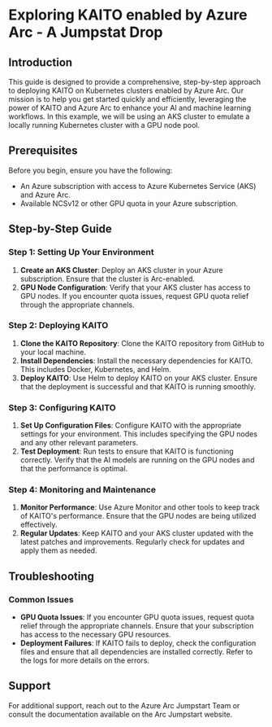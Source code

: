 # Exploring KAITO enabled by Azure Arc - A Jumpstat Drop

## Introduction

This guide is designed to provide a comprehensive, step-by-step approach to deploying KAITO on Kubernetes clusters enabled by Azure Arc. Our mission is to help you get started quickly and efficiently, leveraging the power of KAITO and Azure Arc to enhance your AI and machine learning workflows. In this example, we will be using an AKS cluster to emulate a locally running Kubernetes cluster with a GPU node pool.

## Prerequisites

Before you begin, ensure you have the following:

* An Azure subscription with access to Azure Kubernetes Service (AKS) and Azure Arc.
* Available NCSv12 or other GPU quota in your Azure subscription.

## Step-by-Step Guide

### Step 1: Setting Up Your Environment

1. **Create an AKS Cluster**: Deploy an AKS cluster in your Azure subscription. Ensure that the cluster is Arc-enabled.
2. **GPU Node Configuration**: Verify that your AKS cluster has access to GPU nodes. If you encounter quota issues, request GPU quota relief through the appropriate channels.

### Step 2: Deploying KAITO

1. **Clone the KAITO Repository**: Clone the KAITO repository from GitHub to your local machine.
2. **Install Dependencies**: Install the necessary dependencies for KAITO. This includes Docker, Kubernetes, and Helm.
3. **Deploy KAITO**: Use Helm to deploy KAITO on your AKS cluster. Ensure that the deployment is successful and that KAITO is running smoothly.

### Step 3: Configuring KAITO

1. **Set Up Configuration Files**: Configure KAITO with the appropriate settings for your environment. This includes specifying the GPU nodes and any other relevant parameters.
2. **Test Deployment**: Run tests to ensure that KAITO is functioning correctly. Verify that the AI models are running on the GPU nodes and that the performance is optimal.

### Step 4: Monitoring and Maintenance

1. **Monitor Performance**: Use Azure Monitor and other tools to keep track of KAITO's performance. Ensure that the GPU nodes are being utilized effectively.
2. **Regular Updates**: Keep KAITO and your AKS cluster updated with the latest patches and improvements. Regularly check for updates and apply them as needed.

## Troubleshooting

### Common Issues

* **GPU Quota Issues**: If you encounter GPU quota issues, request quota relief through the appropriate channels. Ensure that your subscription has access to the necessary GPU resources.
* **Deployment Failures**: If KAITO fails to deploy, check the configuration files and ensure that all dependencies are installed correctly. Refer to the logs for more details on the errors.

## Support

For additional support, reach out to the Azure Arc Jumpstart Team or consult the documentation available on the Arc Jumpstart website.
